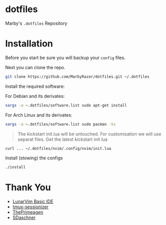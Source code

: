 # dotfiles

Marby's `.dotfiles` Repository

# Installation

Before you start be sure you will backup your `config` files.

Next you can clone the repo.

```sh
git clone https://github.com/MarbyRazor/dotfiles.git ~/.dotfiles
```

Install the required software:

For Debian and its derivates:

```sh
xargs -a ~.dotfiles/software.list sudo apt-get install
```

For Arch Linux and its derivates:

```sh
xargs -a ~.dotfiles/software.list sudo pacman -Ss
```

> The kickstart init.lua will be untouched. For customisation we will use separat files.
> Get the latest kickstart init lua

```sh
curl ... ~/.dotfiles/nvim/.config/nvim/init.lua
```

Install (stowing) the configs

```sh
./install
```

# Thank You

- [LunarVim Basic IDE](https://github.com/LunarVim/nvim-basic-ide)
- [tmux-sessionizer](https://github.com/edr3x/tmux-sessionizer)
- [ThePrimeagen](https://github.com/ThePrimeagen/)
- [SDaschner](https://github.com/sdaschner/dotfiles)
